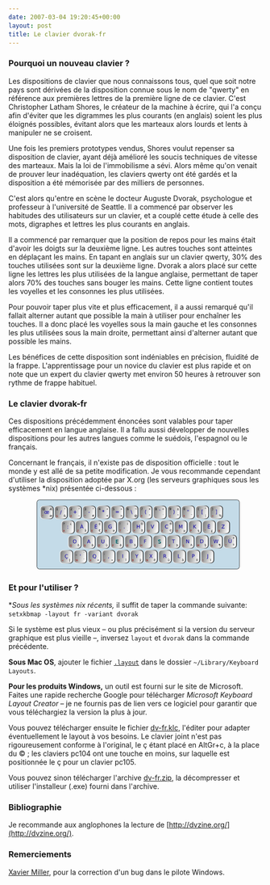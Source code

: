```yaml
---
date: 2007-03-04 19:20:45+00:00
layout: post
title: Le clavier dvorak-fr
---
```



### Pourquoi un nouveau clavier ?


Les dispositions de clavier que nous connaissons tous, quel que soit notre pays  sont dérivées de la disposition connue sous le nom de "qwerty" en référence aux  premières lettres de la première ligne de ce clavier. C'est Christopher Latham  Shores, le créateur de la machine à écrire, qui l'a conçu afin d'éviter que les  digrammes les plus courants (en anglais) soient les plus éloignés possibles,  évitant alors que les marteaux alors lourds et lents à manipuler ne se  croisent.

Une fois les premiers prototypes vendus, Shores voulut repenser sa disposition  de clavier, ayant déjà amélioré les soucis techniques de vitesse des marteaux.  Mais la loi de l'immobilisme a sévi. Alors même qu'on venait de prouver leur  inadéquation, les claviers qwerty ont été gardés et la disposition a été  mémorisée par des milliers de personnes.

C'est alors qu'entre en scène le docteur Auguste Dvorak, psychologue et  professeur à l'université de Seattle. Il a commencé par observer les habitudes  des utilisateurs sur un clavier, et a couplé cette étude à celle des mots,  digraphes et lettres les plus courants en anglais.

Il a commencé par remarquer que la position de repos pour les mains était  d'avoir les doigts sur la deuxième ligne. Les autres touches sont atteintes en  déplaçant les mains. En tapant en anglais sur un clavier qwerty, 30% des  touches utilisées sont sur la deuxième ligne. Dvorak a alors placé sur cette  ligne les lettres les plus utilisées de la langue anglaise, permettant de taper  alors 70% des touches sans bouger les mains. Cette ligne contient toutes les  voyelles et les consonnes les plus utilisées.

Pour pouvoir taper plus vite et plus efficacement, il a aussi remarqué qu'il  fallait alterner autant que possible la main à utiliser pour enchaîner les  touches. Il a donc placé les voyelles sous la main gauche et les consonnes les  plus utilisées sous la main droite, permettant ainsi d'alterner autant que  possible les mains.

Les bénéfices de cette disposition sont indéniables en précision, fluidité de  la frappe. L'apprentissage pour un novice du clavier est plus rapide et on note  que un expert du clavier qwerty met environ 50 heures à retrouver son rythme de  frappe habituel.


### Le clavier dvorak-fr


Ces dispositions précédemment énoncées sont valables pour taper efficacement en  langue anglaise. Il a fallu aussi développer de nouvelles dispositions pour les  autres langues comme le suédois, l'espagnol ou le français.

Concernant le français, il n'existe pas de disposition officielle : tout le  monde y est allé de sa petite modification. Je vous recommande cependant  d'utiliser la disposition adoptée par X.org (les serveurs graphiques sous les  systèmes *nix) présentée ci-dessous :

<img alt="Le clavier dvorak-fr" src="/images/clavier-dvorak-fr.png" width=80% style="margin: 0px 4em;"/>

### Et pour l'utiliser ?


**Sous les systèmes *nix récents,** il suffit de taper la commande  suivante:  
```setxkbmap -layout fr -variant dvorak```

Si le système est plus vieux – ou plus précisément si la version du  serveur graphique est plus vieille –, inversez `layout` et `dvorak` dans la  commande précédente.

**Sous Mac OS**, ajouter le fichier [`.layout`](/extra/dvorak-fr.keylayout) dans le dossier `~/Library/Keyboard Layouts`.

**Pour les produits Windows,** un outil est fourni sur le site de  Microsoft. Faites une rapide recherche Google pour télécharger _Microsoft  Keyboard Layout Creator_ – je ne fournis pas de lien vers ce logiciel  pour garantir que vous téléchargiez la version la plus à jour.

Vous pouvez télécharger ensuite le fichier [dv-fr.klc](/extra/dv-fr.klc), l'éditer pour adapter éventuellement le  layout à vos besoins. Le clavier joint n'est pas rigoureusement conforme à  l'original, le ç étant placé en AltGr+c, à la place du © ; les claviers pc104 ont une touche en moins, sur laquelle est positionnée le ç pour un clavier pc105.

Vous pouvez sinon télécharger l'archive [dv-fr.zip](/extra/dv-fr.zip), la décompresser et utiliser l'installeur (.exe) fourni dans l'archive.

### Bibliographie

Je recommande aux anglophones la lecture de [http://dvzine.org/](http://dvzine.org/).


### Remerciements

[Xavier Miller](http://www.xaviermiller.be/), pour la correction d'un bug dans le pilote Windows.
